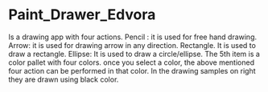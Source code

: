 # Paint_Drawer_Edvora
Is a drawing app with four actions. Pencil : it is used for free hand drawing. Arrow: it is used for drawing arrow in any direction. Rectangle. It is used to draw a rectangle. Ellipse: It is used to draw a circle/ellipse. The 5th item is a color pallet with four colors. once you select a color, the above mentioned four action can be performed in that color. In the drawing samples on right they are drawn using black color.
